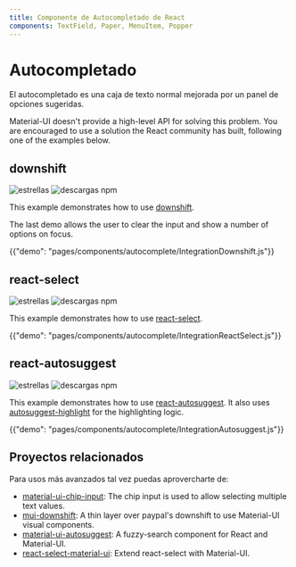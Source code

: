 ```yaml
---
title: Componente de Autocompletado de React
components: TextField, Paper, MenuItem, Popper
---
```


# Autocompletado

<p class="description">El autocompletado es una caja de texto normal mejorada por un panel de opciones sugeridas.</p>

Material-UI doesn't provide a high-level API for solving this problem. You are encouraged to use a solution the React community has built, following one of the examples below.

## downshift

![estrellas](https://img.shields.io/github/stars/paypal/downshift.svg?style=social&label=Stars) ![descargas npm](https://img.shields.io/npm/dm/downshift.svg)

This example demonstrates how to use [downshift](https://github.com/downshift-js/downshift).

The last demo allows the user to clear the input and show a number of options on focus.

{{"demo": "pages/components/autocomplete/IntegrationDownshift.js"}}

## react-select

![estrellas](https://img.shields.io/github/stars/JedWatson/react-select.svg?style=social&label=Stars) ![descargas npm](https://img.shields.io/npm/dm/react-select.svg)

This example demonstrates how to use [react-select](https://github.com/JedWatson/react-select).

{{"demo": "pages/components/autocomplete/IntegrationReactSelect.js"}}

## react-autosuggest

![estrellas](https://img.shields.io/github/stars/moroshko/react-autosuggest.svg?style=social&label=Stars) ![descargas npm](https://img.shields.io/npm/dm/react-autosuggest.svg)

This example demonstrates how to use [react-autosuggest](https://github.com/moroshko/react-autosuggest). It also uses [autosuggest-highlight](https://www.npmjs.com/package/autosuggest-highlight) for the highlighting logic.

{{"demo": "pages/components/autocomplete/IntegrationAutosuggest.js"}}

## Proyectos relacionados

Para usos más avanzados tal vez puedas aprovercharte de:

- [material-ui-chip-input](https://mui.wertarbyte.com/#material-ui-chip-input): The chip input is used to allow selecting multiple text values.
- [mui-downshift](https://github.com/techniq/mui-downshift): A thin layer over paypal's downshift to use Material-UI visual components.
- [material-ui-autosuggest](https://github.com/plan-three/material-ui-autosuggest): A fuzzy-search component for React and Material-UI.
- [react-select-material-ui](https://github.com/iulian-radu-at/react-select-material-ui): Extend react-select with Material-UI.